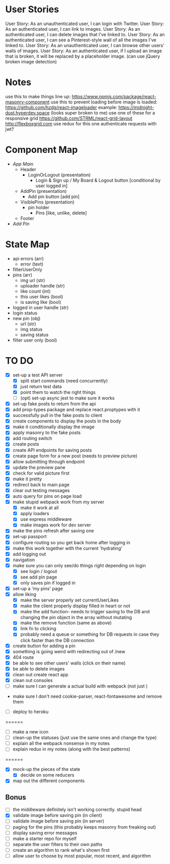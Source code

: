 # User Stories
User Story: As an unauthenticated user, I can login with Twitter.
User Story: As an authenticated user, I can link to images.
User Story: As an authenticated user, I can delete images that I've linked to.
User Story: As an authenticated user, I can see a Pinterest-style wall of all the images I've linked to.
User Story: As an unauthenticated user, I can browse other users' walls of images.
User Story: As an authenticated user, if I upload an image that is broken, it will be replaced by a placeholder image. (can use jQuery broken image detection)

# Notes
use this to make things line up: https://www.npmjs.com/package/react-masonry-component
use this to prevent loading before image is loaded: https://github.com/hzdg/react-imageloader
example: https://midnight-dust.hyperdev.space (looks super broken to me)
use one of these for a responsive grid
  https://github.com/STRML/react-grid-layout
  http://flexboxgrid.com
use redux for this one
authenticate requests with jwt?

# Component Map
- *App Main*
  - Header
    - LoginOrLogout (presentation)
      - Login & Sign up / My Board & Logout button [conditional by user logged in]
  - AddPin (presentation)
    - Add pin button [add pin]
  - VisiblePins (presentation)
    - pin holder
      - Pins [like, unlike, delete]
  - Footer
- *Add Pin*

# State Map
- api errors (arr)
  - error (text)
- filterUserOnly
- pins (arr)
  - img url (str)
  - uploader handle (str)
  - like count (int)
  - this user likes (bool)
  - is saving like (bool)
- logged in user handle (str)
- login status
- new pin (obj)
  - url (str)
  - img status
  - saving status
- filter user only (bool)

# TO DO
- [X] set-up a test API server
  - [X] split start commands (need concurrently)
  - [X] just return test data
  - [X] point them to watch the right things
  - [ ] (opt) set-up async jest to make sure it works
- [X] set-up fake posts to return from the api
- [X] add prop-types package and replace react.proptypes with it
- [X] successfully pull in the fake posts to client
- [X] create components to display the posts in the body
- [X] make it conditionally display the image
- [X] apply masonry to the fake posts
- [X] add routing switch
- [X] create posts
 - [X] create API endpoints for saving posts
 - [X] create page form for a new post (needs to preview picture)
 - [X] allow submitting through endpoint
 - [X] update the preview pane
 - [X] check for valid picture first
 - [X] make it pretty
 - [X] redirect back to main page
 - [X] clear out testing messages
- [X] auto query for pins on page load
- [X] make stupid webpack work from my server
  - [X] make it work at all
  - [X] apply loaders
  - [X] use express middleware
  - [X] make images work for dev server
- [X] make the pins refresh after saving one
- [X] set-up passport 
- [X] configure routing so you get back home after logging in
- [X] make this work together with the current 'hydrating'
- [X] add logging out
- [X] navigation
- [X] make sure you can only see/do things right depending on login
  - [X] see login / logout
  - [X] see add pin page
  - [X] only saves pin if logged in
- [X] set-up a 'my pins' page
- [X] allow liking
  - [X] make the server properly set currentUserLikes
  - [X] make the client properly display filled in heart or not
  - [X] make the add function- needs to trigger saving to the DB and changing the pin object in the array without mutating
  - [X] make the remove function (same as above)
  - [X] link fn to clicking
  - [X] probably need a queue or something for DB requests in case they click faster than the DB connection
- [X] create button for adding a pin
- [X] something is going weird with redirecting out of /new
- [X] 404 route
- [X] be able to see other users' walls (click on their name)
- [X] be able to delete images
- [X] clean out create react app
- [X] clean out consoles
- [ ] make sure I can generate a actual build with webpack (not just )
- make sure I don't need cookie-parser, react-fontawesome and remove them
- [ ] deploy to heroku

======

- [ ] make a new icon
- [ ] clean-up the statuses (just use the same ones and change the type)
- [ ] explain all the webpack nonsense in my notes
- [ ] explain redux in my notes (along with the best patterns)

======

- [X] mock-up the pieces of the state
  - [X] decide on some reducers
- [X] map out the different components

## Bonus
- [ ] the middleware definitely isn't working correctly.  stupid head
- [X] validate image before saving pin (in client)
- [ ] validate image before saving pin (in server)
- [ ] paging for the pins (this probably keeps masonry from freaking out)
- [ ] display saving error messages
- [ ] make a starter repo for myself
- [ ] separate the user filters to their own paths
- [ ] create an algorithm to rank what's shown first
- [ ] allow user to choose by most popular, most recent, and algorithm
